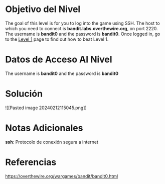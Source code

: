 # Objetivo del Nivel
The goal of this level is for you to log into the game using SSH. The host to which you need to connect is **bandit.labs.overthewire.org**, on port 2220. The username is **bandit0** and the password is **bandit0**. Once logged in, go to the [Level 1](https://overthewire.org/wargames/bandit/bandit1.html) page to find out how to beat Level 1.
# Datos de Acceso Al Nivel
The username is **bandit0** and the password is **bandit0**
# Solución
![[Pasted image 20240212115045.png]]
# Notas Adicionales
**ssh**: Protocolo de conexión segura a internet
# Referencias
https://overthewire.org/wargames/bandit/bandit0.html